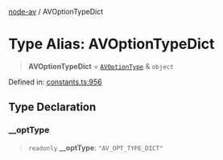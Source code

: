[node-av](../globals.md) / AVOptionTypeDict

# Type Alias: AVOptionTypeDict

> **AVOptionTypeDict** = [`AVOptionType`](AVOptionType.md) & `object`

Defined in: [constants.ts:956](https://github.com/seydx/av/blob/f8631fc881b394300b1479f511d55cf1c370a87f/src/constants/constants.ts#L956)

## Type Declaration

### \_\_optType

> `readonly` **\_\_optType**: `"AV_OPT_TYPE_DICT"`
